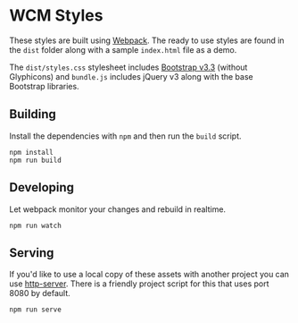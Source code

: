 # WCM Styles

These styles are built using [Webpack](https://webpack.js.org/). The ready to use styles are
found in the `dist` folder along with a sample `index.html` file as a demo.

The `dist/styles.css` stylesheet includes [Bootstrap v3.3](http://getbootstrap.com/docs/3.3/)
(without Glyphicons) and `bundle.js` includes jQuery v3 along with the base Bootstrap libraries.

## Building

Install the dependencies with `npm` and then run the `build` script.

```
npm install
npm run build
```

## Developing

Let webpack monitor your changes and rebuild in realtime.

```
npm run watch
```

## Serving

If you'd like to use a local copy of these assets with another project you can use
[http-server](https://www.npmjs.com/package/http-server). There is a friendly project script
for this that uses port 8080 by default.

```
npm run serve
```
